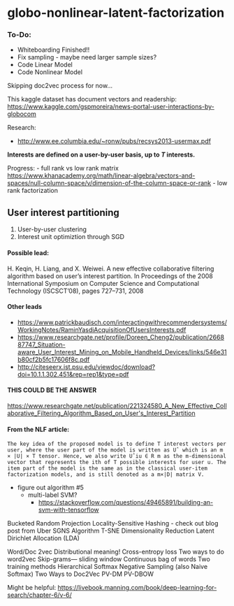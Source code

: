 # globo-nonlinear-latent-factorization

### To-Do:
- Whiteboarding Finished!!
- Fix sampling - maybe need larger sample sizes?
- Code Linear Model
- Code Nonlinear Model

Skipping doc2vec process for now...

This kaggle dataset has document vectors and readership: https://www.kaggle.com/gspmoreira/news-portal-user-interactions-by-globocom

Research:
- http://www.ee.columbia.edu/~ronw/pubs/recsys2013-usermax.pdf

<b> Interests are defined on a user-by-user basis, up to <i>T</i> interests. </b>
  
  Progress:
    - full rank vs low rank matrix
      https://www.khanacademy.org/math/linear-algebra/vectors-and-spaces/null-column-space/v/dimension-of-the-column-space-or-rank
    - low rank factorization

## User interest partitioning
1. User-by-user clustering
2. Interest unit optimiztion through SGD


#### Possible lead:
H. Keqin, H. Liang, and X. Weiwei. A new effective collaborative filtering algorithm
based on user’s interest partition. In Proceedings of the 2008 International Symposium
on Computer Science and Computational Technology (ISCSCT’08), pages 727–731,
2008

#### Other leads
- https://www.patrickbaudisch.com/interactingwithrecommendersystems/WorkingNotes/RaminYasdiAcquisitionOfUsersInterests.pdf
- https://www.researchgate.net/profile/Doreen_Cheng2/publication/266887747_Situation-aware_User_Interest_Mining_on_Mobile_Handheld_Devices/links/546e31b80cf2b5fc17606f8c.pdf
- http://citeseerx.ist.psu.edu/viewdoc/download?doi=10.1.1.302.451&rep=rep1&type=pdf


#### THIS COULD BE THE ANSWER
https://www.researchgate.net/publication/221324580_A_New_Effective_Collaborative_Filtering_Algorithm_Based_on_User's_Interest_Partition

#### From the NLF article:
    The key idea of the proposed model is to define T interest vectors per user, where the user part of the model is written as Uˆ which is an m × |U| × T tensor. Hence, we also write Uˆiu ∈ R m as the m-dimensional vector that represents the ith of T possible interests for user u. The item part of the model is the same as in the classical user-item factorization models, and is still denoted as a m×|D| matrix V.
  
  
  
- figure out algorithm #5
  - multi-label SVM?
    - https://stackoverflow.com/questions/49465891/building-an-svm-with-tensorflow


Bucketed Random Projection
Locality-Sensitive Hashing - check out blog post from Uber
SGNS Algorithm
T-SNE Dimensionality Reduction
Latent Dirichlet Allocation (LDA)

Word/Doc 2vec
Distributional meaning!
Cross-entropy loss
Two ways to do word2vec
Skip-grams— sliding window
Continuous bag of words
Two training methods
Hierarchical Softmax
Negative Sampling
(also Naive Softmax)
Two Ways to Doc2Vec
PV-DM
PV-DBOW


Might be helpful: https://livebook.manning.com/book/deep-learning-for-search/chapter-6/v-6/
